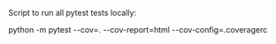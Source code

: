 

Script to run all pytest tests locally:

python -m pytest --cov=. --cov-report=html --cov-config=.coveragerc